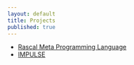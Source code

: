 ```yaml
---
layout: default
title: Projects
published: true
---
```


* [Rascal Meta Programming Language](http://www.rascalmpl.org)
* [IMPULSE](http://www.usethesource.io/impulse)

